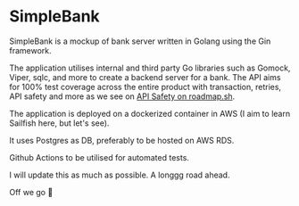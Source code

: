 # SimpleBank

SimpleBank is a mockup of bank server written in Golang using the Gin framework.

The application utilises internal and third party Go libraries such as Gomock, Viper, sqlc, and more to create a backend server for a bank.
The API aims for 100% test coverage across the entire product with transaction, retries, API safety and more as we see on [API Safety on roadmap.sh](https://roadmap.sh/best-practices/api-security). 

The application is deployed on a dockerized container in AWS (I aim to learn Sailfish here, but let's see).

It uses Postgres as DB, preferably to be hosted on AWS RDS.

Github Actions to be utilised for automated tests.

I will update this as much as possible. A longgg road ahead.

Off we go 🚀

